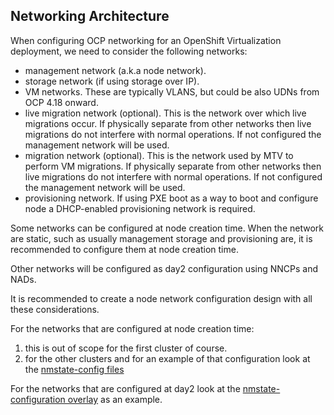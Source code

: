 ## Networking Architecture

When configuring OCP networking for an OpenShift Virtualization deployment, we need to consider the following networks:

- management network (a.k.a node network).
- storage network (if using storage over IP).
- VM networks. These are typically VLANS, but could be also UDNs from OCP 4.18 onward.
- live migration network (optional). This is the network over which live migrations occur. If physically separate from other networks then live migrations do not interfere with normal operations. If not configured the management network will be used.
- migration network (optional). This is the network used by MTV to perform VM migrations. If physically separate from other networks then live migrations do not interfere with normal operations. If not configured the management network will be used.
- provisioning network. If using PXE boot as a way to boot and configure node a DHCP-enabled provisioning network is required.

Some networks can be configured at node creation time. When the network are static, such as usually management storage and provisioning are, it is recommended to configure them at node creation time.

Other networks will be configured as day2 configuration using NNCPs and NADs.

It is recommended to create a node network configuration design with all these considerations.

For the networks that are configured at node creation time:

1. this is out of scope for the first cluster of course.
2. for the other clusters and for an example of that configuration look at the [nmstate-config files](./clusters/hub/overlays/cluster-etl4/x240m5-11-nmstate-config.yaml)

For the networks that are configured at day2 look at the [nmstate-configuration overlay](./clusters/etl4/overlays/nmstate-configuration/) as an example.